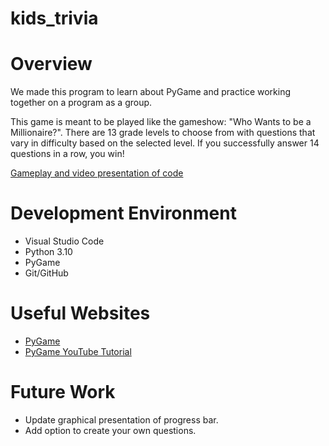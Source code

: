 # kids_trivia

# Overview

We made this program to learn about PyGame and practice working together on a program as a group.

This game is meant to be played like the gameshow: "Who Wants to be a Millionaire?". There are 13 grade levels to choose from with questions
that vary in difficulty based on the selected level. If you successfully answer 14 questions in a row, you win!

[Gameplay and video presentation of code](http://youtube.link.goes.here)

# Development Environment

* Visual Studio Code
* Python 3.10
* PyGame
* Git/GitHub

# Useful Websites

* [PyGame](https://www.pygame.org/docs/)
* [PyGame YouTube Tutorial](https://youtu.be/jO6qQDNa2UY)

# Future Work

* Update graphical presentation of progress bar.
* Add option to create your own questions.